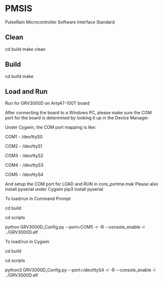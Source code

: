 # PMSIS
PulseRain Microcontroller Software Interface Standard

## Clean

cd build
make clean

## Build
cd build
make

## Load and Run

Run for GRV3000D on ArtyA7-100T board

After connecting the board to a Windows PC, please make sure the COM port for the board is determined by looking it up in the Device Manager.

Under Cygwin, the COM port mapping is like:

COM1 - /dev/ttyS0

COM2 - /dev/ttyS1

COM3 - /dev/ttyS2

COM4 - /dev/ttyS3

COM5 - /dev/ttyS4

And setup the COM port for LOAD and RUN in core_portme.mak
Please also install pyserial under Cygwin pip3 install pyserial

To load/run in Command Prompt

cd build

cd scripts

python GRV3000D_Config.py --port=COM5 -r -R --console_enable -i ../GRV3000D.elf

To load/run in Cygwin

cd build

cd scripts

python3 GRV3000D_Config.py --port=/dev/ttyS4 -r -R --console_enable -i ../GRV3000D.elf
